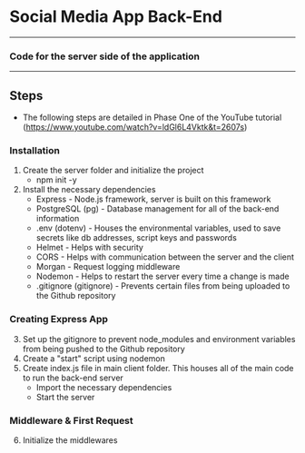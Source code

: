 # Social Media App Back-End
------------------------------------------------
### Code for the server side of the application
------------------------------------------------
## Steps
* The following steps are detailed in Phase One of the YouTube tutorial (https://www.youtube.com/watch?v=ldGl6L4Vktk&t=2607s)

 ### Installation
 1. Create the server folder and initialize the project 
     - npm init -y
 2. Install the necessary dependencies
     - Express - Node.js framework, server is built on this framework
     - PostgreSQL (pg) - Database management for all of the back-end information
     - .env (dotenv) - Houses the environmental variables, used to save secrets like db addresses, script keys and passwords
     - Helmet - Helps with security
     - CORS - Helps with communication between the server and the client
     - Morgan - Request logging middleware
     - Nodemon - Helps to restart the server every time a change is made
     - .gitignore (gitignore) - Prevents certain files from being uploaded to the Github repository
### Creating Express App
 3. Set up the gitignore to prevent node_modules and environment variables from being pushed to the Github repository
 4. Create a "start" script using nodemon
 5. Create index.js file in main client folder. This houses all of the main code to run the back-end server
     - Import the necessary dependencies
     - Start the server
### Middleware & First Request
 6. Initialize the middlewares